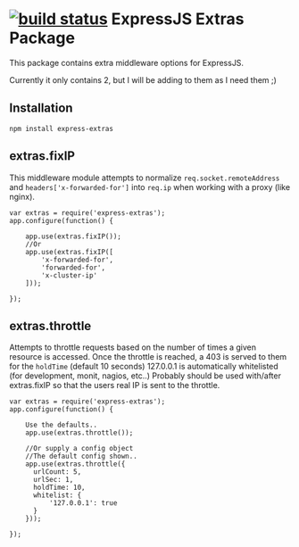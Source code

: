 [![build status](https://secure.travis-ci.org/davglass/express-extras.png)](http://travis-ci.org/davglass/express-extras)
ExpressJS Extras Package
========================

This package contains extra middleware options for ExpressJS.

Currently it only contains 2, but I will be adding to them as I need them ;)

Installation
------------

`npm install express-extras`

extras.fixIP
------------

This middleware module attempts to normalize `req.socket.remoteAddress` and `headers['x-forwarded-for']` into `req.ip`
when working with a proxy (like nginx).


    var extras = require('express-extras');
    app.configure(function() {

        app.use(extras.fixIP());
        //Or
        app.use(extras.fixIP([
            'x-forwarded-for',
            'forwarded-for',
            'x-cluster-ip'
        ]));

    });


extras.throttle
---------------

Attempts to throttle requests based on the number of times a given resource is accessed.
Once the throttle is reached, a 403 is served to them for the `holdTime` (default 10 seconds)
127.0.0.1 is automatically whitelisted (for development, monit, nagios, etc..)
Probably should be used with/after extras.fixIP so that the users real IP is sent to the throttle.


    var extras = require('express-extras');
    app.configure(function() {

        Use the defaults..
        app.use(extras.throttle());

        //Or supply a config object
        //The default config shown..
        app.use(extras.throttle({
          urlCount: 5,
          urlSec: 1,
          holdTime: 10,
          whitelist: {
              '127.0.0.1': true
          }
        }));

    });


